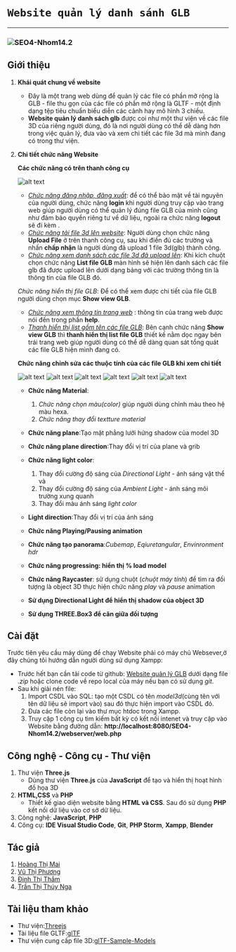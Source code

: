 # ``` Website quản lý danh sánh GLB ```
------------
### ![SEO4-Nhom14.2](https://github.com/phuongvu0909/SEO4-Nhom14.2)

## Giới thiệu

1. **Khái quát chung về website**

    * Đây là một trang web dùng để quản lý các file có phần mở rộng là GLB - file thu gọn của các file có phần mở rộng là GLTF - một định dạng tệp tiêu chuẩn biểu diễn các cảnh hay mô hình 3 chiều.
    * **Website quản lý danh sách glb** được coi như một thư viện về các file 3D của riêng người dùng, đó là nơi người dùng có thể dễ dàng hơn trong việc quản lý, đưa vào và xem chi tiết các file 3d mà mình đang có trong thư viện.

2. **Chi tiết chức năng Website**

    <!-- * Bạn có thể upload một hay nhiều file 3D (file.*glb*) lên Website của chúng tôi
    * Bạn có thể xem chi tiết từng file 3D như :Mã sản phẩm,tên sản phẩm, kích thước, danh sách animation, tốc độ animation...
    * Bạn có thể xóa 1 hay nhiều file.*glb* khi có nhu cầu. -->
    **Các chức năng có trên thanh công cụ**
    
    ![alt text](https://media.giphy.com/media/dI0LDwHovUHQ4mOc2l/giphy.gif)
    
    * [*Chức năng đăng nhập, đăng xuất*](https://github.com/phuongvu0909/SEO4-Nhom14.2/blob/readme/Functional%20images/login.png): để có thể bảo mật về tài nguyên của người dùng, chức năng **login** khi người dùng truy cập vào trang web giúp người dùng có thể quản lý đúng file GLB của mình cũng như đảm bảo quyền riêng tư về dữ liệu, ngoài ra chức năng **logout** sẽ đi kèm .
    * [*Chức năng tải file 3d lên website*](https://github.com/phuongvu0909/SEO4-Nhom14.2/blob/readme/Functional%20images/upload.png): Người dùng chọn chức năng **Upload File** ở trên thanh công cụ, sau khi điền đủ các trường và nhấn **chấp nhận** là người dùng đã upload 1 file 3d(glb) thành công.
    * [*Chức năng xem danh sách các file 3d đã upload lên*](https://github.com/phuongvu0909/SEO4-Nhom14.2/blob/readme/Functional%20images/listView.png): Khi kích chuột chọn chức năng **List file GLB** màn hình sẽ hiện lên danh sách các file glb đã được upload lên dưới dạng bảng với các trường thông tin là thông tin của file GLB đó.
    
    *Chức năng hiển thị file GLB*: Để có thể xem được chi tiết của file GLB người dùng chọn mục **Show view GLB**.
    
    * [*Chức năng xem thông tin trang web*](https://github.com/phuongvu0909/SEO4-Nhom14.2/blob/readme/Functional%20images/help.png) : thông tin của trang web được nói đến trong phần **help**.
    * [*Thanh hiển thị list gồm tên các file GLB*](https://github.com/phuongvu0909/SEO4-Nhom14.2/blob/readme/Functional%20images/thanhlist.png): Bên cạnh chức năng **Show view GLB** thì **thanh hiển thị list file GLB** thiết kế nằm dọc ngay bên trái trang web giúp người dùng có thể dễ dàng quan  sát tổng quát các file GLB hiện mình đang có.

    **Chức năng chỉnh sửa các thuộc tính của các file GLB khi xem chi tiết**
    
    
    ![alt text](https://media.giphy.com/media/spirWBgjPfer0tR8pI/giphy.gif)
    ![alt text](https://media.giphy.com/media/aoe23yAYoFO3uYGnwH/giphy.gif)
    ![alt text](https://media.giphy.com/media/WJdSwDtkfX9rUtX9YZ/giphy.gif)
    ![alt text](https://media.giphy.com/media/5jQJUnN4yiS4GWk1qa/giphy.gif)
    ![alt text](https://media.giphy.com/media/cIh36sLCVBgI64zEZS/giphy.gif)
    ![alt text](https://media.giphy.com/media/z2v8JiJNwdEOkHeJxE/giphy.gif)

    * **Chức năng Material**:
      1. *Chức năng chọn màu(color)* giúp người dùng chỉnh màu theo hệ màu hexa.
      2. *Chức năng thay đổi textture material*
     
    * **Chức năng plane**:Tạo mặt phẳng lưới hứng shadow của model 3D
   
    * **Chức năng plane direction**:Thay đổi vị trí của plane và grib
    
    * **Chức năng light color**:
      1. Thay đổi cường độ sáng của *Directional Light* - ánh sáng vật thể và 
      2. Thay đổi cường độ sáng của *Ambient Light* - ánh sáng môi trường xung quanh 
      3. Thay đổi màu ánh sáng *light color*
   
    * **Light direction**:Thay đổi vị trí của ánh sáng
  
    * **Chức năng Playing/Pausing animation**
   
    * **Chức năng tạo panorama**:*Cubemap*, *Eqiuretangular*, *Envinronment hdr*
    
    * **Chức năng progressing: hiển thị % load model**
    
    * **Chức năng Raycaster**: sử dụng chuột (*chuột máy tính*) để tìm ra đối tượng là object 3D thực hiện chức năng *play* và *pause* animation
    
    * **Sử dụng Directional Light để hiển thị shadow của object 3D**
    
    * **Sử dụng THREE.Box3 để căn giữa đối tượng**



    
## Cài đặt
Trước tiên yêu cầu máy dùng để chạy Website phải có máy chủ Websever,ở đây chúng tôi hướng dẫn người dùng sử dụng Xampp:
* Trước hết bạn cần tải code từ github: [Website quản lý GLB](https://github.com/phuongvu0909/SEO4-Nhom14.2) dưới dạng file *.zip* hoặc clone code về repo local của máy nếu    bạn có sử dụng *git*.
* Sau khi giải nén file: 
    1. Import CSDL vào SQL: tạo một CSDL có tên *model3d*(cùng tên với tên dữ liệu sẽ import vào)
    sau đó thực hiện import vào CSDL đó.
    2. Đưa các file còn lại vào thư mục htdoc trong Xampp.
    3. Truy cập 1 công cụ tìm kiếm bất kỳ có kết nối intenet và truy cập vào Website bằng đường dẫn: **http://localhost:8080/SEO4-Nhom14.2/webserver/web.php**

## Công nghệ - Công cụ - Thư viện

1. Thư viện **Three.js** 
    - Dùng thư viện **Three.js** của **JavaScript** để tạo và hiển thị hoạt hình đồ họa 3D
2. **HTML,CSS** và **PHP**
    - Thiết kế giao diện website bằng **HTML và CSS**. Sau đó sử dụng **PHP** kết nối dữ liệu vào cơ sở dữ liệu.
3. Công nghệ:  **JavaScript**, **PHP**
4. Công cụ: **IDE Visual Studio Code**, **Git**, **PHP Storm**, **Xampp**, **Blender**

## Tác giả

1. [Hoàng Thị Mai](https://github.com/kaioz11)
2. [Vũ Thị Phương](https://github.com/phuongvu0909)
3. [Đinh Thị Thắm](https://github.com/rubik18)
4. [Trần Thị Thúy Nga](https://github.com/thuynga2705)

## Tài liệu tham khảo
- Thư viện:[Threejs](https://threejs.org)
- Tài liệu file GLTF:[glTF](https://github.com/KhronosGroup/glTF?fbclid=IwAR2JJNLGO-2ZXJbtTD5JORzMR6kjPpqRlBsxHDL3nQbXkbvBcYRC6k7raMY)
- Thư viện cung cấp file 3D:[glTF-Sample-Models](https://github.com/KhronosGroup/glTF-Sample-Models?fbclid=IwAR3hIH_-ES0hJpvrX_8A_sfI6VoF9hOwkHsCfKze5TtBeqtH-kwbZ6IFTWk)


